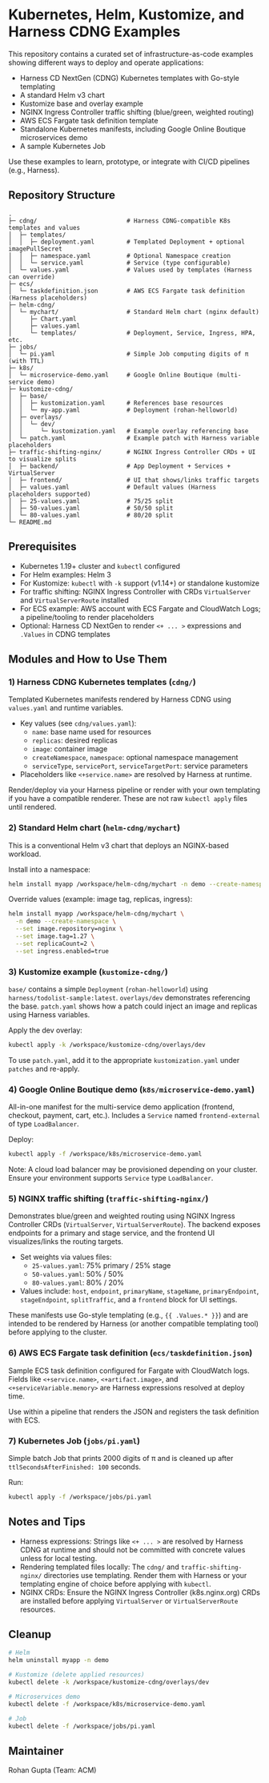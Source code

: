 # Kubernetes, Helm, Kustomize, and Harness CDNG Examples

This repository contains a curated set of infrastructure-as-code examples showing different ways to deploy and operate applications:

- Harness CD NextGen (CDNG) Kubernetes templates with Go-style templating
- A standard Helm v3 chart
- Kustomize base and overlay example
- NGINX Ingress Controller traffic shifting (blue/green, weighted routing)
- AWS ECS Fargate task definition template
- Standalone Kubernetes manifests, including Google Online Boutique microservices demo
- A sample Kubernetes Job

Use these examples to learn, prototype, or integrate with CI/CD pipelines (e.g., Harness).

## Repository Structure

```text
.
├─ cdng/                         # Harness CDNG-compatible K8s templates and values
│  ├─ templates/
│  │  ├─ deployment.yaml         # Templated Deployment + optional imagePullSecret
│  │  ├─ namespace.yaml          # Optional Namespace creation
│  │  └─ service.yaml            # Service (type configurable)
│  └─ values.yaml                # Values used by templates (Harness can override)
├─ ecs/
│  └─ taskdefinition.json        # AWS ECS Fargate task definition (Harness placeholders)
├─ helm-cdng/
│  └─ mychart/                   # Standard Helm chart (nginx default)
│     ├─ Chart.yaml
│     ├─ values.yaml
│     └─ templates/              # Deployment, Service, Ingress, HPA, etc.
├─ jobs/
│  └─ pi.yaml                    # Simple Job computing digits of π (with TTL)
├─ k8s/
│  └─ microservice-demo.yaml     # Google Online Boutique (multi-service demo)
├─ kustomize-cdng/
│  ├─ base/
│  │  ├─ kustomization.yaml      # References base resources
│  │  └─ my-app.yaml             # Deployment (rohan-helloworld)
│  ├─ overlays/
│  │  └─ dev/
│  │     └─ kustomization.yaml   # Example overlay referencing base
│  └─ patch.yaml                 # Example patch with Harness variable placeholders
├─ traffic-shifting-nginx/       # NGINX Ingress Controller CRDs + UI to visualize splits
│  ├─ backend/                   # App Deployment + Services + VirtualServer
│  ├─ frontend/                  # UI that shows/links traffic targets
│  ├─ values.yaml                # Default values (Harness placeholders supported)
│  ├─ 25-values.yaml             # 75/25 split
│  ├─ 50-values.yaml             # 50/50 split
│  └─ 80-values.yaml             # 80/20 split
└─ README.md
```

## Prerequisites

- Kubernetes 1.19+ cluster and `kubectl` configured
- For Helm examples: Helm 3
- For Kustomize: `kubectl` with `-k` support (v1.14+) or standalone kustomize
- For traffic shifting: NGINX Ingress Controller with CRDs `VirtualServer` and `VirtualServerRoute` installed
- For ECS example: AWS account with ECS Fargate and CloudWatch Logs; a pipeline/tooling to render placeholders
- Optional: Harness CD NextGen to render `<+ ... >` expressions and `.Values` in CDNG templates

## Modules and How to Use Them

### 1) Harness CDNG Kubernetes templates (`cdng/`)

Templated Kubernetes manifests rendered by Harness CDNG using `values.yaml` and runtime variables.

- Key values (see `cdng/values.yaml`):
  - `name`: base name used for resources
  - `replicas`: desired replicas
  - `image`: container image
  - `createNamespace`, `namespace`: optional namespace management
  - `serviceType`, `servicePort`, `serviceTargetPort`: service parameters
- Placeholders like `<+service.name>` are resolved by Harness at runtime.

Render/deploy via your Harness pipeline or render with your own templating if you have a compatible renderer. These are not raw `kubectl apply` files until rendered.

### 2) Standard Helm chart (`helm-cdng/mychart`)

This is a conventional Helm v3 chart that deploys an NGINX-based workload.

Install into a namespace:

```bash
helm install myapp /workspace/helm-cdng/mychart -n demo --create-namespace
```

Override values (example: image tag, replicas, ingress):

```bash
helm install myapp /workspace/helm-cdng/mychart \
  -n demo --create-namespace \
  --set image.repository=nginx \
  --set image.tag=1.27 \
  --set replicaCount=2 \
  --set ingress.enabled=true
```

### 3) Kustomize example (`kustomize-cdng/`)

`base/` contains a simple `Deployment` (`rohan-helloworld`) using `harness/todolist-sample:latest`. `overlays/dev` demonstrates referencing the base. `patch.yaml` shows how a patch could inject an image and replicas using Harness variables.

Apply the dev overlay:

```bash
kubectl apply -k /workspace/kustomize-cdng/overlays/dev
```

To use `patch.yaml`, add it to the appropriate `kustomization.yaml` under `patches` and re-apply.

### 4) Google Online Boutique demo (`k8s/microservice-demo.yaml`)

All-in-one manifest for the multi-service demo application (frontend, checkout, payment, cart, etc.). Includes a `Service` named `frontend-external` of type `LoadBalancer`.

Deploy:

```bash
kubectl apply -f /workspace/k8s/microservice-demo.yaml
```

Note: A cloud load balancer may be provisioned depending on your cluster. Ensure your environment supports `Service` type `LoadBalancer`.

### 5) NGINX traffic shifting (`traffic-shifting-nginx/`)

Demonstrates blue/green and weighted routing using NGINX Ingress Controller CRDs (`VirtualServer`, `VirtualServerRoute`). The backend exposes endpoints for a primary and stage service, and the frontend UI visualizes/links the routing targets.

- Set weights via values files:
  - `25-values.yaml`: 75% primary / 25% stage
  - `50-values.yaml`: 50% / 50%
  - `80-values.yaml`: 80% / 20%
- Values include: `host`, `endpoint`, `primaryName`, `stageName`, `primaryEndpoint`, `stageEndpoint`, `splitTraffic`, and a `frontend` block for UI settings.

These manifests use Go-style templating (e.g., `{{ .Values.* }}`) and are intended to be rendered by Harness (or another compatible templating tool) before applying to the cluster.

### 6) AWS ECS Fargate task definition (`ecs/taskdefinition.json`)

Sample ECS task definition configured for Fargate with CloudWatch logs. Fields like `<+service.name>`, `<+artifact.image>`, and `<+serviceVariable.memory>` are Harness expressions resolved at deploy time.

Use within a pipeline that renders the JSON and registers the task definition with ECS.

### 7) Kubernetes Job (`jobs/pi.yaml`)

Simple batch Job that prints 2000 digits of π and is cleaned up after `ttlSecondsAfterFinished: 100` seconds.

Run:

```bash
kubectl apply -f /workspace/jobs/pi.yaml
```

## Notes and Tips

- Harness expressions: Strings like `<+ ... >` are resolved by Harness CDNG at runtime and should not be committed with concrete values unless for local testing.
- Rendering templated files locally: The `cdng/` and `traffic-shifting-nginx/` directories use templating. Render them with Harness or your templating engine of choice before applying with `kubectl`.
- NGINX CRDs: Ensure the NGINX Ingress Controller (k8s.nginx.org) CRDs are installed before applying `VirtualServer` or `VirtualServerRoute` resources.

## Cleanup

```bash
# Helm
helm uninstall myapp -n demo

# Kustomize (delete applied resources)
kubectl delete -k /workspace/kustomize-cdng/overlays/dev

# Microservices demo
kubectl delete -f /workspace/k8s/microservice-demo.yaml

# Job
kubectl delete -f /workspace/jobs/pi.yaml
```

## Maintainer

Rohan Gupta (Team: ACM)
